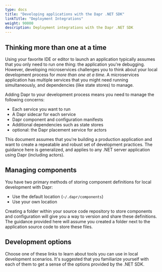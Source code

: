 ```yaml
---
type: docs
title: "Developing applications with the Dapr .NET SDK"
linkTitle: "Deployment Integrations"
weight: 90000
description: Deployment integrations with the Dapr .NET SDK
---
```


## Thinking more than one at a time

Using your favorite IDE or editor to launch an application typically assumes that you only need to run one thing: 
the application you're debugging. However, developing microservices challenges you to think about your local 
development process for *more than one at a time*. A microservices application has multiple services that you might 
need running simultaneously, and dependencies (like state stores) to manage.

Adding Dapr to your development process means you need to manage the following concerns:

- Each service you want to run
- A Dapr sidecar for each service
- Dapr component and configuration manifests 
- Additional dependencies such as state stores
- optional: the Dapr placement service for actors

This document assumes that you're building a production application and want to create a repeatable and robust set of 
development practices. The guidance here is generalized, and applies to any .NET server application using 
Dapr (including actors).

## Managing components

You have two primary methods of storing component definitions for local development with Dapr:

- Use the default location (`~/.dapr/components`)
- Use your own location 

Creating a folder within your source code repository to store components and configuration will give you a way to 
version and share these definitions. The guidance provided here will assume you created a folder next to the 
application source code to store these files.

## Development options

Choose one of these links to learn about tools you can use in local development scenarios. It's suggested that 
you familiarize yourself with each of them to get a sense of the options provided by the .NET SDK.

